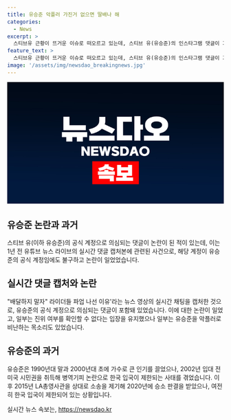 ```yaml
---
title: 유승준 악플러 가진거 없으면 딸배나 해
categories:
  - News
excerpt: >
  스티브유 근황이 뜨거운 이슈로 떠오르고 있는데, 스티브 유(유승준)의 인스타그램 댓글이 과거 뉴스에 등장해 화제다. 유튜브 뉴스 라이브에서 실시간 댓글을 캡처한 것으로, 해당 계정은 유승준의 공식 계정이지만 논란이 일고 있다. 유승준의 복잡한 미국 시민권, 병역기피, 비자 발급 문제 등에 대한 사건도 함께 살펴볼 필요가 있다.
feature_text: >
  스티브유 근황이 뜨거운 이슈로 떠오르고 있는데, 스티브 유(유승준)의 인스타그램 댓글이 과거 뉴스에 등장해 화제다. 유튜브 뉴스 라이브에서 실시간 댓글을 캡처한 것으로, 해당 계정은 유승준의 공식 계정이지만 논란이 일고 있다. 유승준의 복잡한 미국 시민권, 병역기피, 비자 발급 문제 등에 대한 사건도 함께 살펴볼 필요가 있다.
image: '/assets/img/newsdao_breakingnews.jpg'
---
```


<p><img src="/assets/img/newsdao_breakingnews.jpg" alt="pcversion 속보" /></p>

<h2 data-ke-size="size26">유승준 논란과 과거</h2>

<p data-ke-size="size16">스티브 유(이하 유승준)의 공식 계정으로 의심되는 댓글이 논란이 된 적이 있는데, 이는 1년 전 유튜브 뉴스 라이브의 실시간 댓글 캡처본에 관련된 사건으로, 해당 계정이 유승준의 공식 계정임에도 불구하고 논란이 일었었습니다.</p>

<h2 data-ke-size="size26">실시간 댓글 캡처와 논란</h2>

<p data-ke-size="size16">"배달하지 말자" 라이더들 파업 나선 이유'라는 뉴스 영상의 실시간 채팅을 캡처한 것으로, 유승준의 공식 계정으로 의심되는 댓글이 포함돼 있었습니다. 이에 대한 논란이 일었고, 일부는 진위 여부를 확인할 수 없다는 입장을 유지했으나 일부는 유승준을 악플러로 비난하는 목소리도 있었습니다.</p>

<h2 data-ke-size="size26">유승준의 과거</h2>

<p data-ke-size="size16">유승준은 1990년대 말과 2000년대 초에 가수로 큰 인기를 끌었으나, 2002년 입대 전 미국 시민권을 취득해 병역기피 논란으로 한국 입국이 제한되는 사태를 겪었습니다. 이후 2015년 LA총영사관을 상대로 소송을 제기해 2020년에 승소 판결을 받았으나, 여전히 한국 입국이 제한되어 있는 상황입니다.</p>
실시간 뉴스 속보는, <a href="https://newsdao.kr" rel="dofollow">https://newsdao.kr</a>



